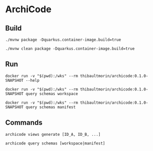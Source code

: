 # ArchiCode

## Build

```shell
./mvnw package -Dquarkus.container-image.build=true
```

```shell
./mvnw clean package -Dquarkus.container-image.build=true
```

## Run

```shell
docker run -v "$(pwd):/wks" --rm thibaultmorin/archicode:0.1.0-SNAPSHOT --help
```

```shell
docker run -v "$(pwd):/wks" --rm thibaultmorin/archicode:0.1.0-SNAPSHOT query schemas workspace
```

```shell
docker run -v "$(pwd):/wks" --rm thibaultmorin/archicode:0.1.0-SNAPSHOT query schemas manifest
```

## Commands

```
archicode views generate [ID_A, ID_B, ...]

archicode query schemas [workspace|manifest]
```
